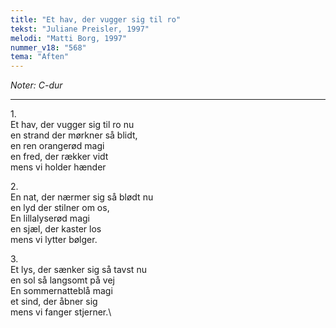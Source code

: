 ```yaml
---
title: "Et hav, der vugger sig til ro"
tekst: "Juliane Preisler, 1997"
melodi: "Matti Borg, 1997"
nummer_v18: "568"
tema: "Aften"
---
```

*Noter: C-dur*

***

1\.\
Et hav, der vugger sig til ro nu\
en strand der mørkner så blidt,\
en ren orangerød magi\
en fred, der rækker vidt\
mens vi holder hænder

2\.\
En nat, der nærmer sig så blødt nu\
en lyd der stilner om os,\
En lillalyserød magi\
en sjæl, der kaster los\
mens vi lytter bølger.

3\.\
Et lys, der sænker sig så tavst nu\
en sol så langsomt på vej\
En sommernatteblå magi\
et sind, der åbner sig\
mens vi fanger stjerner.\

